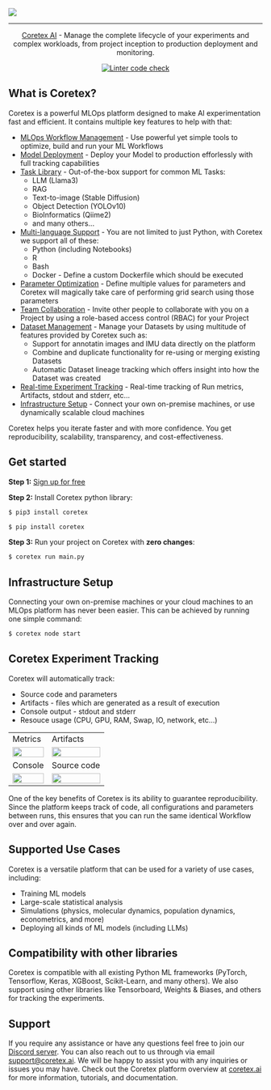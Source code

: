 ![](logo-dark.png)

---
<div align="center">

[Coretex AI](https://www.coretex.ai) - Manage the complete lifecycle of your experiments and complex workloads, from project inception to production deployment and monitoring.
<br />

[![Linter code check](https://github.com/coretex-ai/coretexpylib/actions/workflows/linter-code-check.yml/badge.svg?branch=develop)](https://github.com/coretex-ai/coretexpylib/actions/workflows/linter-code-check.yml)
</div>


## What is Coretex?

Coretex is a powerful MLOps platform designed to make AI experimentation fast and efficient. It contains multiple key features to help with that:
- [MLOps Workflow Management]() - Use powerful yet simple tools to optimize, build and run your ML Workflows
- [Model Deployment](https://docs.coretex.ai/v1/getting-started/learn-basics/deployment) - Deploy your Model to production efforlessly with full tracking capabilities
- [Task Library](https://github.com/coretex-ai/coretex-jobs) - Out-of-the-box support for common ML Tasks:
    - LLM (Llama3)
    - RAG
    - Text-to-image (Stable Diffusion)
    - Object Detection (YOLOv10)
    - BioInformatics (Qiime2)
    - and many others...
- [Multi-language Support]() - You are not limited to just Python, with Coretex we support all of these:
    - Python (including Notebooks)
    - R
    - Bash
    - Docker - Define a custom Dockerfile which should be executed
- [Parameter Optimization](https://docs.coretex.ai/v1/getting-started/learn-basics/project-and-task#parameter-optimization) - Define multiple values for parameters and Coretex will magically take care of performing grid search using those parameters
- [Team Collaboration](https://docs.coretex.ai/v1/getting-started/learn-basics/organizations#collaboration-and-sharing) - Invite other people to collaborate with you on a Project by using a role-based access control (RBAC) for your Project
- [Dataset Management](https://docs.coretex.ai/v1/getting-started/learn-basics/dataset) - Manage your Datasets by using multitude of features provided by Coretex such as:
    - Support for annotatin images and IMU data directly on the platform
    - Combine and duplicate functionality for re-using or merging existing Datasets
    - Automatic Dataset lineage tracking which offers insight into how the Dataset was created
- [Real-time Experiment Tracking](#coretex-experiment-tracking) - Real-time tracking of Run metrics, Artifacts, stdout and stderr, etc...
- [Infrastructure Setup](#infrastructure-setup) - Connect your own on-premise machines, or use dynamically scalable cloud machines

Coretex helps you iterate faster and with more confidence. You get reproducibility, scalability, transparency, and cost-effectiveness.

## Get started

**Step 1:** [Sign up for free](https://app.coretex.ai/register-organization)

**Step 2:** Install Coretex python library:

```bash
$ pip3 install coretex
```
```bash
$ pip install coretex
```

**Step 3:** Run your project on Coretex with <b>zero changes</b>:

```bash
$ coretex run main.py
```

## Infrastructure Setup

Connecting your own on-premise machines or your cloud machines to an MLOps platform has never been easier. This can be achieved by running one simple command:
```bash
$ coretex node start
```

## Coretex Experiment Tracking

Coretex will automatically track:
- Source code and parameters
- Artifacts - files which are generated as a result of execution
- Console output - stdout and stderr
- Resouce usage (CPU, GPU, RAM, Swap, IO, network, etc...)

<table>
<tbody>
  <tr>
    <td>Metrics</td>
    <td>Artifacts</td>
  </tr>
  <tr>
    <td><img src="metrics_preview.png" width="100%" /></td>
    <td><img src="artifacts_preview.png" width="100%" /></td>
  </tr>
  <tr>
    <td>Console</td>
    <td>Source code</td>
  </tr>
  <tr>
    <td><img src="console_preview.png" width="100%" /></td>
    <td><img src="snapshot_preview.png" width="100%" /></td>
  </tr>
</tbody>
</table>

One of the key benefits of Coretex is its ability to guarantee reproducibility. Since the platform keeps track of code, all configurations and parameters between runs, this ensures that you can run the same identical Workflow over and over again.

## Supported Use Cases

Coretex is a versatile platform that can be used for a variety of use cases, including:

- Training ML models
- Large-scale statistical analysis
- Simulations (physics, molecular dynamics, population dynamics, econometrics, and more)
- Deploying all kinds of ML models (including LLMs)

## Compatibility with other libraries

Coretex is compatible with all existing Python ML frameworks (PyTorch, Tensorflow, Keras, XGBoost, Scikit-Learn, and many others). We also support using other libraries like Tensorboard, Weights & Biases, and others for tracking the experiments.

## Support

If you require any assistance or have any questions feel free to join our [Discord server](https://discord.gg/zm7PAtKZkn). You can also reach out to us through via email support@coretex.ai. We will be happy to assist you with any inquiries or issues you may have. Check out the Coretex platform overview at [coretex.ai](https://www.coretex.ai) for more information, tutorials, and documentation.
